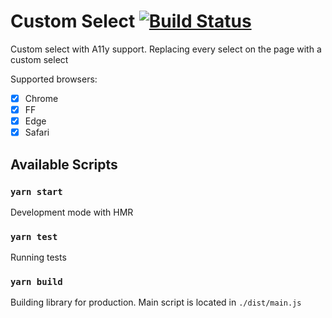 # Custom Select [![Build Status](https://travis-ci.com/sagens42/custom-select.svg?branch=master)](https://travis-ci.com/sagens42/custom-select)

Custom select with A11y support. Replacing every select on the page with a custom select

Supported browsers:
- [x] Chrome
- [x] FF
- [x] Edge
- [x] Safari

## Available Scripts

### `yarn start`
Development mode with HMR

### `yarn test`
Running tests

### `yarn build`
Building library for production. Main script is located in `./dist/main.js`
